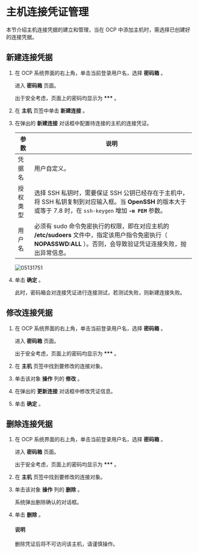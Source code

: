 主机连接凭证管理
=============================

本节介绍主机连接凭据的建立和管理，当在 OCP 中添加主机时，需选择已创建好的连接凭据。

**新建连接凭据**
-------------------------------

1. 在 OCP 系统界面的右上角，单击当前登录用户名，选择 **密码箱** 。

   进入 **密码箱** 页面。

   出于安全考虑，页面上的密码均显示为 **\*\*\*** 。

2. 在 **主机** 页签中单击 **新建连接** 。

3. 在弹出的 **新建连接** 对话框中配置待连接的主机的连接凭证。

   |  参数  |                                                       说明                                                        |
   |------|-----------------------------------------------------------------------------------------------------------------|
   | 凭据名  | 用户自定义。                                                                                                          |
   | 授权类型 | 选择 SSH 私钥时，需要保证 SSH 公钥已经存在于主机中，将 SSH 私钥复制到对应输入框。当 **OpenSSH** 的版本大于或等于 7.8 时，在 `ssh-keygen` 增加 **`-m PEM`** 参数。 |
   | 用户名  | 必须有 sudo 命令免密执行的权限，即在对应主机的 **/etc/sudoers** 文件中，指定该用户指令免密执行（ **NOPASSWD:ALL** ）。否则，会导致验证凭证连接失败，抛出异常信息。          |

   ![05131751](https://help-static-aliyun-doc.aliyuncs.com/assets/img/zh-CN/6613190261/p273495.png)

4. 单击 **确定** 。

   此时，密码箱会对连接凭证进行连接测试，若测试失败，则新建连接失败。

修改连接凭据
---------------------------

1. 在 OCP 系统界面的右上角，单击当前登录用户名，选择 **密码箱** 。

   进入 **密码箱** 页面。

   出于安全考虑，页面上的密码均显示为 **\*\*\*** 。

2. 在 **主机** 页签中找到要修改的连接对象。

3. 单击该对象 **操作** 列的 **修改** 。

4. 在弹出的 **更新连接** 对话框中修改凭证信息。

5. 单击 **确定** 。

删除连接凭据
---------------------------

1. 在 OCP 系统界面的右上角，单击当前登录用户名，选择 **密码箱** 。

   进入 **密码箱** 页面。

   出于安全考虑，页面上的密码均显示为 **\*\*\*** 。

2. 在 **主机** 页签中找到要修改的连接对象。

3. 单击该对象 **操作** 列的 **删除** 。

   系统弹出删除确认的对话框。

4. 单击 **删除** 。

   <main id="notice" type='explain'><h4>说明</h4><p>删除凭证后将不可访问该主机，请谨慎操作。</p></main>
